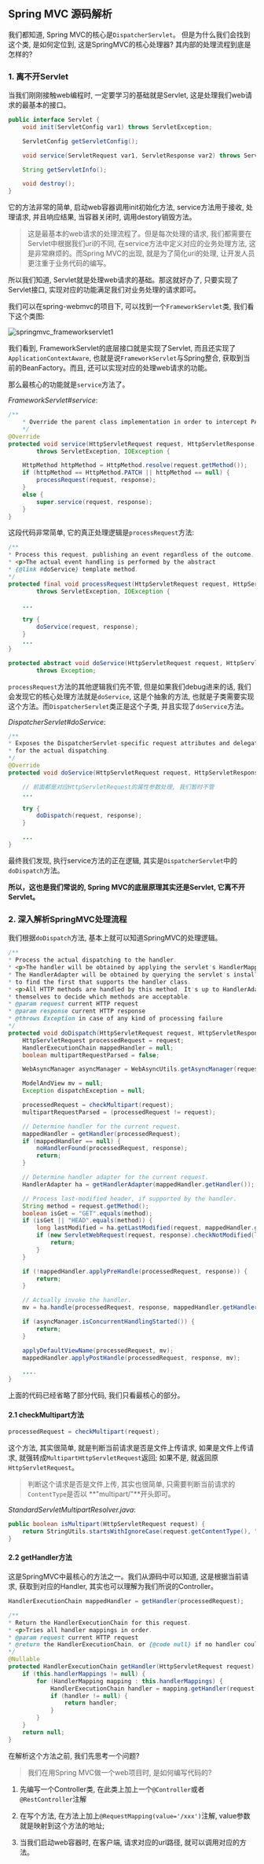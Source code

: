 ## Spring MVC 源码解析

我们都知道, Spring MVC的核心是`DispatcherServlet`。 但是为什么我们会找到这个类, 是如何定位到, 这是SpringMVC的核心处理器? 其内部的处理流程到底是怎样的?

### 1. 离不开Servlet

当我们刚刚接触web编程时, 一定要学习的基础就是Servlet, 这是处理我们web请求的最基本的接口。

```java
public interface Servlet {
    void init(ServletConfig var1) throws ServletException;

    ServletConfig getServletConfig();

    void service(ServletRequest var1, ServletResponse var2) throws ServletException, IOException;

    String getServletInfo();

    void destroy();
}
```

它的方法非常的简单, 启动web容器调用init初始化方法, service方法用于接收, 处理请求, 并且响应结果, 当容器关闭时, 调用destory销毁方法。

>这是最基本的web请求的处理流程了。但是每次处理的请求, 我们都需要在Servlet中根据我们uri的不同, 在service方法中定义对应的业务处理方法, 这是非常麻烦的。而Spring MVC的出现, 就是为了简化uri的处理, 让开发人员更注重于业务代码的编写。

所以我们知道, Servlet就是处理web请求的基础。那这就好办了, 只要实现了Servlet接口, 实现对应的功能满足我们对业务处理的请求即可。

我们可以在spring-webmvc的项目下, 可以找到一个`FrameworkServlet`类, 我们看下这个类图:

![springmvc_frameworkservlet1](/image/springmvc_frameworkservlet1.png)

我们看到, FrameworkServlet的底层接口就是实现了Servlet, 而且还实现了`ApplicationContextAware`, 也就是说`FrameworkServlet`与Spring整合, 获取到当前的BeanFactory。而且, 还可以实现对应的处理web请求的功能。

那么最核心的功能就是`service`方法了。

*FrameworkServlet#service*:

```java
/**
    * Override the parent class implementation in order to intercept PATCH requests.
    */
@Override
protected void service(HttpServletRequest request, HttpServletResponse response)
        throws ServletException, IOException {

    HttpMethod httpMethod = HttpMethod.resolve(request.getMethod());
    if (httpMethod == HttpMethod.PATCH || httpMethod == null) {
        processRequest(request, response);
    }
    else {
        super.service(request, response);
    }
}
```

这段代码非常简单, 它的真正处理逻辑是`processRequest`方法:

```java
/**
* Process this request, publishing an event regardless of the outcome.
* <p>The actual event handling is performed by the abstract
* {@link #doService} template method.
*/
protected final void processRequest(HttpServletRequest request, HttpServletResponse response)
        throws ServletException, IOException {

    ...

    try {
        doService(request, response);
    }
    ...
}

protected abstract void doService(HttpServletRequest request, HttpServletResponse response)
        throws Exception;
```

`processRequest`方法的其他逻辑我们先不管, 但是如果我们debug进来的话, 我们会发现它的核心处理方法就是`doService`, 这是个抽象的方法, 也就是子类需要实现这个方法。而`DispatcherServlet`类正是这个子类, 并且实现了`doService`方法。

*DispatcherServlet#doService*:

```java
/**
* Exposes the DispatcherServlet-specific request attributes and delegates to {@link #doDispatch}
* for the actual dispatching.
*/
@Override
protected void doService(HttpServletRequest request, HttpServletResponse response) throws Exception {

    // 前面都是对应HttpServletRequest的属性参数处理, 我们暂时不管
    ...

    try {
        doDispatch(request, response);
    }

    ...
}
```

最终我们发现, 执行service方法的正在逻辑, 其实是`DispatcherServlet`中的`doDispatch`方法。

**所以，这也是我们常说的, Spring MVC的底层原理其实还是Servlet, 它离不开Servlet。**

### 2. 深入解析SpringMVC处理流程

我们根据`doDispatch`方法, 基本上就可以知道SpringMVC的处理逻辑。

```java
/**
* Process the actual dispatching to the handler.
* <p>The handler will be obtained by applying the servlet's HandlerMappings in order.
* The HandlerAdapter will be obtained by querying the servlet's installed HandlerAdapters
* to find the first that supports the handler class.
* <p>All HTTP methods are handled by this method. It's up to HandlerAdapters or handlers
* themselves to decide which methods are acceptable.
* @param request current HTTP request
* @param response current HTTP response
* @throws Exception in case of any kind of processing failure
*/
protected void doDispatch(HttpServletRequest request, HttpServletResponse response) throws Exception {
    HttpServletRequest processedRequest = request;
    HandlerExecutionChain mappedHandler = null;
    boolean multipartRequestParsed = false;

    WebAsyncManager asyncManager = WebAsyncUtils.getAsyncManager(request);

    ModelAndView mv = null;
    Exception dispatchException = null;

    processedRequest = checkMultipart(request);
    multipartRequestParsed = (processedRequest != request);

    // Determine handler for the current request.
    mappedHandler = getHandler(processedRequest);
    if (mappedHandler == null) {
        noHandlerFound(processedRequest, response);
        return;
    }

    // Determine handler adapter for the current request.
    HandlerAdapter ha = getHandlerAdapter(mappedHandler.getHandler());

    // Process last-modified header, if supported by the handler.
    String method = request.getMethod();
    boolean isGet = "GET".equals(method);
    if (isGet || "HEAD".equals(method)) {
        long lastModified = ha.getLastModified(request, mappedHandler.getHandler());
        if (new ServletWebRequest(request, response).checkNotModified(lastModified) && isGet) {
            return;
        }
    }

    if (!mappedHandler.applyPreHandle(processedRequest, response)) {
        return;
    }

    // Actually invoke the handler.
    mv = ha.handle(processedRequest, response, mappedHandler.getHandler());

    if (asyncManager.isConcurrentHandlingStarted()) {
        return;
    }

    applyDefaultViewName(processedRequest, mv);
    mappedHandler.applyPostHandle(processedRequest, response, mv);

    ....
}
```

上面的代码已经省略了部分代码, 我们只看最核心的部分。

#### 2.1 checkMultipart方法

```java
processedRequest = checkMultipart(request);
```

这个方法, 其实很简单, 就是判断当前请求是否是文件上传请求, 如果是文件上传请求, 就强转成`MultipartHttpServletRequest`返回; 如果不是, 就返回原`HttpServletRequest`。

> 判断这个请求是否是文件上传, 其实也很简单, 只需要判断当前请求的`ContentType`是否以 **"multipart/"**开头即可。

*StandardServletMultipartResolver.java*:

```java
public boolean isMultipart(HttpServletRequest request) {
    return StringUtils.startsWithIgnoreCase(request.getContentType(), "multipart/");
}
```

#### 2.2 getHandler方法

这是SpringMVC中最核心的方法之一。我们从源码中可以知道, 这是根据当前请求, 获取到对应的Handler, 其实也可以理解为我们所说的Controller。

```java
HandlerExecutionChain mappedHandler = getHandler(processedRequest);

/**
* Return the HandlerExecutionChain for this request.
* <p>Tries all handler mappings in order.
* @param request current HTTP request
* @return the HandlerExecutionChain, or {@code null} if no handler could be found
*/
@Nullable
protected HandlerExecutionChain getHandler(HttpServletRequest request) throws Exception {
    if (this.handlerMappings != null) {
        for (HandlerMapping mapping : this.handlerMappings) {
            HandlerExecutionChain handler = mapping.getHandler(request);
            if (handler != null) {
                return handler;
            }
        }
    }
    return null;
}
```

在解析这个方法之前, 我们先思考一个问题?

> 我们在用Spring MVC做一个web项目时, 是如何编写代码的?

1. 先编写一个Controller类, 在此类上加上一个`@Controller`或者`@RestController`注解

2. 在写个方法, 在方法上加上`@RequestMapping(value='/xxx')`注解, value参数就是映射到这个方法的地址;

3. 当我们启动web容器时, 在客户端, 请求对应的url路径, 就可以调用对应的方法。



